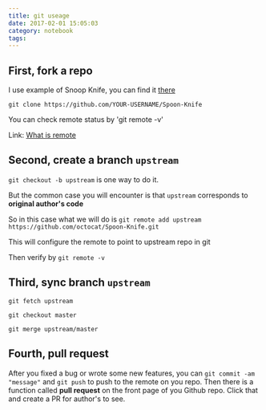 ```yaml
---
title: git useage
date: 2017-02-01 15:05:03
category: notebook
tags:
---
```


## First, fork a repo

I use example of Snoop Knife, you can find it [there](https://github.com/octocat/Spoon-Knife)

`git clone https://github.com/YOUR-USERNAME/Spoon-Knife`

You can check remote status by 'git remote -v'

Link: [What is remote](https://dexhunter.github.io/2017/02/01/Github-new/)

## Second, create a branch `upstream`

`git checkout -b upstream` is one way to do it.

But the common case you will encounter is that `upstream` corresponds to **original author's code** 

So in this case what we will do is `git remote add upstream https://github.com/octocat/Spoon-Knife.git`

This will configure the remote to point to upstream repo in git

Then verify by `git remote -v`

## Third, sync branch `upstream`

`git fetch upstream`

`git checkout master`

`git merge upstream/master`

## Fourth, pull request

After you fixed a bug or wrote some new features, you can `git commit -am "message"` and `git push` to push to the remote on you repo. Then there is a function called **pull request** on the front page of you Github repo. Click that and create a PR for author's to see.

